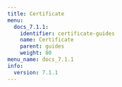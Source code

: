 ```yaml
---
title: Certificate
menu:
  docs_7.1.1:
    identifier: certificate-guides
    name: Certificate
    parent: guides
    weight: 80
menu_name: docs_7.1.1
info:
  version: 7.1.1
---
```


